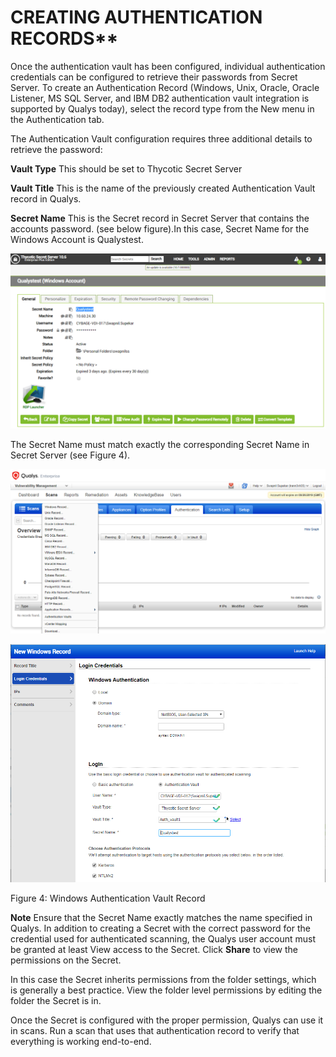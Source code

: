 [title]: # (Creating Authentication Records)
[tags]: # (authentication)
[priority]: # (102)
# CREATING AUTHENTICATION RECORDS**

Once the authentication vault has been configured, individual authentication
credentials can be configured to retrieve their passwords from Secret Server. To
create an Authentication Record (Windows, Unix, Oracle, Oracle Listener, MS SQL
Server, and IBM DB2 authentication vault integration is supported by Qualys
today), select the record type from the New menu in the Authentication tab.

The Authentication Vault configuration requires three additional details to
retrieve the password:

**Vault Type** This should be set to Thycotic Secret Server

**Vault Title** This is the name of the previously created Authentication Vault
record in Qualys.

**Secret Name** This is the Secret record in Secret Server that contains the
accounts password. (see below figure).In this case, Secret Name for the Windows
Account is Qualystest.

![](images/04406781d2766cb12e6cd80295ddf720.png)

The Secret Name must match exactly the corresponding Secret Name in Secret
Server (see Figure 4).

![](images/5dba153bfbc183db8d3f1c76509bdc1f.png)

![](images/ebba909256bbf9f102202f48d64b4b04.png)

Figure 4: Windows Authentication Vault Record

**Note** Ensure that the Secret Name exactly matches the name specified in
Qualys. In addition to creating a Secret with the correct password for the
credential used for authenticated scanning, the Qualys user account must be
granted at least View access to the Secret. Click **Share** to view the
permissions on the Secret.

In this case the Secret inherits permissions from the folder settings, which is
generally a best practice. View the folder level permissions by editing the
folder the Secret is in.

Once the Secret is configured with the proper permission, Qualys can use it in
scans. Run a scan that uses that authentication record to verify that everything
is working end-to-end.